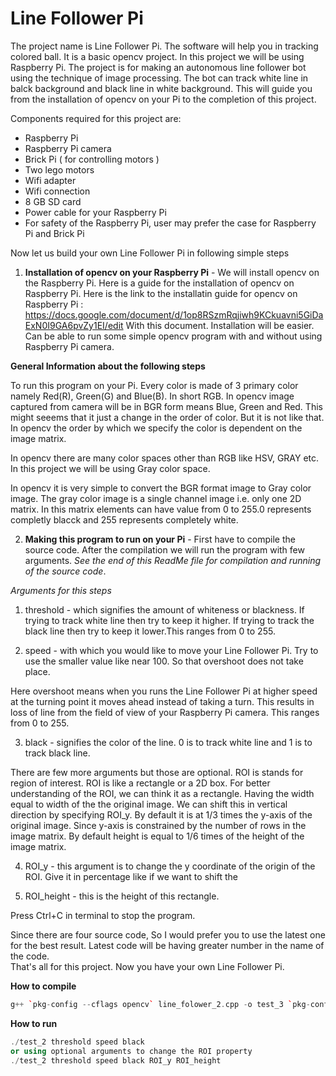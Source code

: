 Line Follower Pi
==========

The project name is Line Follower Pi. The software will help you in tracking colored ball. It is a basic opencv project. In this project we will be using Raspberry Pi. The project is for making an autonomous line follower bot using the technique of image processing. The bot can track white line in balck background and black line in white background. This will guide you from the installation of opencv on your Pi to the completion of this project.

Components required for this project are:
- Raspberry Pi
- Raspberry Pi camera
- Brick Pi ( for controlling motors )
- Two lego motors
- Wifi adapter 
- Wifi connection
- 8 GB SD card
- Power cable for your Raspberry Pi
- For safety of the Raspberry Pi, user may prefer the case for Raspberry Pi and Brick Pi
	
Now let us build your own Line Follower Pi in following simple steps

1. **Installation of opencv on your Raspberry Pi** - We will install opencv on the Raspberry Pi. Here is a guide for the installation of opencv on Raspberry Pi. Here is the link to the installatin guide for opencv on Raspberry Pi : https://docs.google.com/document/d/1op8RSzmRqjiwh9KCkuavni5GiDaExN0I9GA6pvZy1EI/edit With this document. Installation will be easier. Can be able to run some simple opencv program with and without using Raspberry Pi camera. 

**General Information about the following steps** 

To run this program on your Pi. Every color is made of 3 primary color namely Red(R), Green(G) and Blue(B). In short RGB. In opencv image captured from camera will be in BGR form means Blue, Green and Red. This might seeems that it just a change in the order of color. But it is not like that. In opencv the order by which we specify the color is dependent on the image matrix.

In opencv there are many color spaces other than RGB like HSV, GRAY etc. In this project we will be using Gray color space.

In opencv it is very simple to convert the BGR format image to Gray color image.
The gray color image is a single channel image i.e. only one 2D matrix. In this matrix elements can have value from 0 to 255.0 represents completly blacck and 255 represents completely white.
    
2. **Making this program to run on your Pi** - First have to compile the source code. After the compilation we will run the program with few arguments. *See the end of this ReadMe file for compilation and running of the source code*.

*Arguments for this steps*

1. threshold - which signifies the amount of whiteness or blackness. If trying to track white line then try to keep it higher. If trying to track the black line then try to keep it lower.This ranges from 0 to 255.

2. speed - with which you would like to move your Line Follower Pi. Try to use the smaller value like near 100. So that overshoot does not take place.

Here overshoot means when you runs the Line Follower Pi at higher speed at the turning point it moves ahead instead of taking a turn. This results in loss of line from the field of view of your Raspberry Pi camera. This ranges from 0 to 255.

3. black - signifies the color of the line. 0 is to track white line and 1 is to track black line.

There are few more arguments but those are optional. ROI is stands for region of interest. ROI is like a rectangle or a 2D box. For better understanding of the ROI, we can think it as a rectangle. Having the width equal to width of the the original image. We can shift this in vertical direction by specifying ROI_y. By default it is at 1/3 times the y-axis of the original image. Since y-axis is constrained by the number of rows in the image matrix. By default height is equal to 1/6 times of the height of the image matrix.

4. ROI_y - this argument is to change the y coordinate of the origin of the ROI. Give it in percentage like if we want to shift the 

5. ROI_height - this is the height of this rectangle.
				
Press Ctrl+C in terminal to stop the program. 

Since there are four source code, So I would prefer you to use the latest one for the best result. Latest code will be having greater number in the name of the code.			
That's all for this project. Now you have your own Line Follower Pi.

**How to compile**

```C++
g++ `pkg-config --cflags opencv` line_folower_2.cpp -o test_3 `pkg-config --libs opencv` -I/home/pi/git/robidouille/raspicam_cv -L/home/pi/git/robidouille/raspicam_cv -lraspicamcv -L/home/pi/git/raspberrypi/userland/build/lib -lmmal_core -lmmal -l mmal_util -lvcos -lbcm_host -lrt -lm -L/usr/local/lib -lwiringPi
```
 
**How to run**
 
```C++
./test_2 threshold speed black
or using optional arguments to change the ROI property
./test_2 threshold speed black ROI_y ROI_height
```